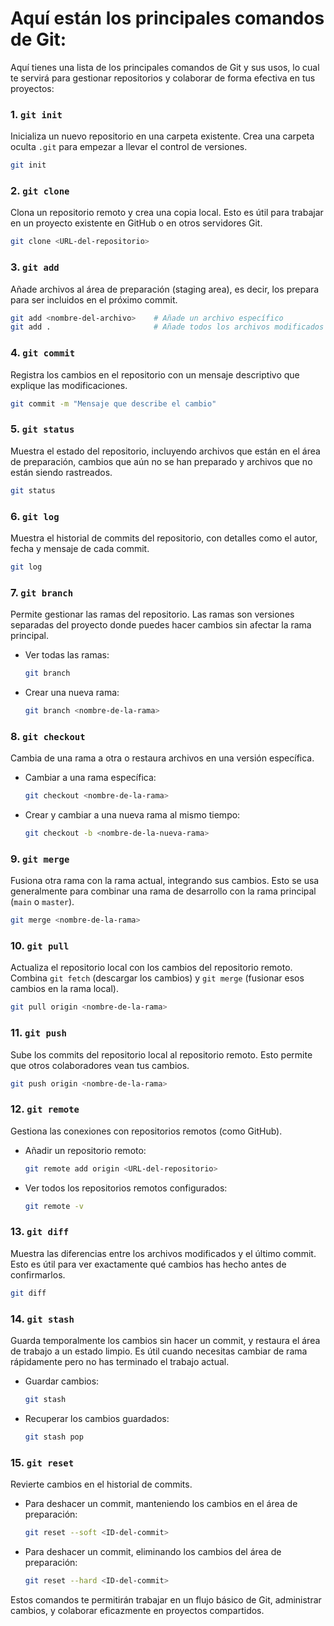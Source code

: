 # Aquí están los principales comandos de Git:

Aquí tienes una lista de los principales comandos de Git y sus usos, lo cual te servirá para gestionar repositorios y colaborar de forma efectiva en tus proyectos:

### 1. `git init`

Inicializa un nuevo repositorio en una carpeta existente. Crea una carpeta oculta `.git` para empezar a llevar el control de versiones.

```bash
git init
```

### 2. `git clone`

Clona un repositorio remoto y crea una copia local. Esto es útil para trabajar en un proyecto existente en GitHub o en otros servidores Git.

```bash
git clone <URL-del-repositorio>
```

### 3. `git add`

Añade archivos al área de preparación (staging area), es decir, los prepara para ser incluidos en el próximo commit.

```bash
git add <nombre-del-archivo>    # Añade un archivo específico
git add .                       # Añade todos los archivos modificados
```

### 4. `git commit`

Registra los cambios en el repositorio con un mensaje descriptivo que explique las modificaciones.

```bash
git commit -m "Mensaje que describe el cambio"
```

### 5. `git status`

Muestra el estado del repositorio, incluyendo archivos que están en el área de preparación, cambios que aún no se han preparado y archivos que no están siendo rastreados.

```bash
git status
```

### 6. `git log`

Muestra el historial de commits del repositorio, con detalles como el autor, fecha y mensaje de cada commit.

```bash
git log
```

### 7. `git branch`

Permite gestionar las ramas del repositorio. Las ramas son versiones separadas del proyecto donde puedes hacer cambios sin afectar la rama principal.

- Ver todas las ramas:

  ```bash
  git branch
  ```

- Crear una nueva rama:

  ```bash
  git branch <nombre-de-la-rama>
  ```

### 8. `git checkout`

Cambia de una rama a otra o restaura archivos en una versión específica.

- Cambiar a una rama específica:

  ```bash
  git checkout <nombre-de-la-rama>
  ```

- Crear y cambiar a una nueva rama al mismo tiempo:

  ```bash
  git checkout -b <nombre-de-la-nueva-rama>
  ```

### 9. `git merge`

Fusiona otra rama con la rama actual, integrando sus cambios. Esto se usa generalmente para combinar una rama de desarrollo con la rama principal (`main` o `master`).

```bash
git merge <nombre-de-la-rama>
```

### 10. `git pull`

Actualiza el repositorio local con los cambios del repositorio remoto. Combina `git fetch` (descargar los cambios) y `git merge` (fusionar esos cambios en la rama local).

```bash
git pull origin <nombre-de-la-rama>
```

### 11. `git push`

Sube los commits del repositorio local al repositorio remoto. Esto permite que otros colaboradores vean tus cambios.

```bash
git push origin <nombre-de-la-rama>
```

### 12. `git remote`

Gestiona las conexiones con repositorios remotos (como GitHub).

- Añadir un repositorio remoto:

  ```bash
  git remote add origin <URL-del-repositorio>
  ```

- Ver todos los repositorios remotos configurados:

  ```bash
  git remote -v
  ```

### 13. `git diff`

Muestra las diferencias entre los archivos modificados y el último commit. Esto es útil para ver exactamente qué cambios has hecho antes de confirmarlos.

```bash
git diff
```

### 14. `git stash`

Guarda temporalmente los cambios sin hacer un commit, y restaura el área de trabajo a un estado limpio. Es útil cuando necesitas cambiar de rama rápidamente pero no has terminado el trabajo actual.

- Guardar cambios:

  ```bash
  git stash
  ```

- Recuperar los cambios guardados:

  ```bash
  git stash pop
  ```

### 15. `git reset`

Revierte cambios en el historial de commits.

- Para deshacer un commit, manteniendo los cambios en el área de preparación:

  ```bash
  git reset --soft <ID-del-commit>
  ```

- Para deshacer un commit, eliminando los cambios del área de preparación:

  ```bash
  git reset --hard <ID-del-commit>
  ```

Estos comandos te permitirán trabajar en un flujo básico de Git, administrar cambios, y colaborar eficazmente en proyectos compartidos.
